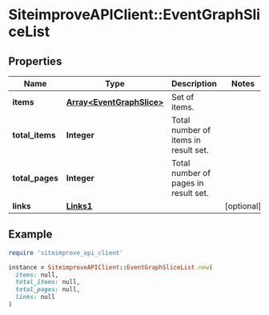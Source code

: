 # SiteimproveAPIClient::EventGraphSliceList

## Properties

| Name | Type | Description | Notes |
| ---- | ---- | ----------- | ----- |
| **items** | [**Array&lt;EventGraphSlice&gt;**](EventGraphSlice.md) | Set of items. |  |
| **total_items** | **Integer** | Total number of items in result set. |  |
| **total_pages** | **Integer** | Total number of pages in result set. |  |
| **links** | [**Links1**](Links1.md) |  | [optional] |

## Example

```ruby
require 'siteimprove_api_client'

instance = SiteimproveAPIClient::EventGraphSliceList.new(
  items: null,
  total_items: null,
  total_pages: null,
  links: null
)
```

